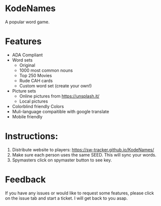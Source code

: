# KodeNames
A popular word game.

# Features
* ADA Compliant
* Word sets
  * Original
  * 1000 most common nouns
  * Top 250 Movies
  * Rude CAH cards
  * Custom word set (create your own!)
* Picture sets
  * Online pictures from https://unsplash.it/
  * Local pictures
* Colorblind friendly Colors
* Muli-language compaitible with google translate
* Mobile friendly

# Instructions:
1. Distribute website to players: https://sw-tracker.github.io/KodeNames/
2. Make sure each person uses the same SEED. This will sync your words.
3. Spymasters click on spymaster button to see key. 

# Feedback
If you have any issues or would like to request some features, please click on the issue tab and start a ticket. I will get back to you asap.
